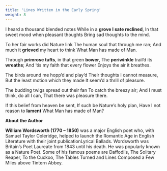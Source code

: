 ```yaml
---
title: 'Lines Written in the Early Spring'
weight: 8
---
```


  
I heard a thousand blended notes
While in a **grove I sate reclined**,
In that sweet mood when pleasant thoughts
Bring sad thoughts to the mind.


To her fair works did Nature link
The human soul that through me ran;
And much it **grieved** my heart to think
What Man has made of Man.


Through **primrose tufts**, in that green **bower**,
The **periwinkle** trail’d its **wreaths**;
And ‘tis my faith that every flower
Enjoys the air it breathes.


The birds around me hopp’d and play’d
Their thoughts I cannot measure,
But the least motion which they made
It seem’d a thrill of pleasure.


The budding twigs spread out their fan
To catch the breezy air;
And I must think, do all I can,
That there was pleasure there.


If this belief from heaven be sent,
If such be Nature’s holy plan,
Have I not reason to **lament**
What Man has made of Man?


**About the Author**

**William Wordsworth (1770 – 1850)** was a major English poet who, with Samuel Taylor Coleridge, helped to launch the Romantic Age in English Literature with their joint publicationLyrical Ballads. Wordsworth was Britain’s Poet Laureate from 1843 until his death. He was popularly known as a Nature Poet. Some of his famous poems are Daffodils, The Solitary Reaper, To the Cuckoo, The Tables Turned and Lines Composed a Few Miles above Tintern Abbey.



